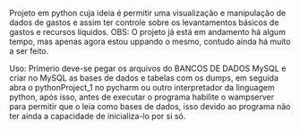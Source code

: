 Projeto em python cuja ideia é permitir uma visualização e manipulação de dados de gastos e assim ter controle sobre os levantamentos básicos de gastos e recursos líquidos. OBS: O projeto já está em andamento há algum tempo, mas apenas agora estou uppando o mesmo, contudo ainda há muito a ser feito.

Uso: Primerio deve-se pegar os arquivos do BANCOS DE DADOS MySQL e criar no MySQL as bases de dados e tabelas com os dumps, em seguida abra o pythonProject_1 no pycharm ou outro interpretador da linguagem python, após isso, antes de executar o programa habilite o wampserver para permitir que o leia como bases de dados, isso devido ao programa não ter ainda a capacidade de inicializa-lo por si só.